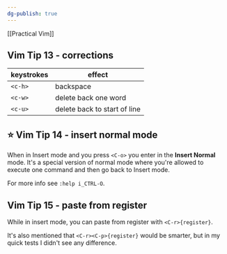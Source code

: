 ```yaml
---
dg-publish: true
---
```


[[Practical Vim]]

## Vim Tip 13 - corrections

| keystrokes | effect                       |
| ---------- | ---------------------------- |
| `<c-h>`    | backspace                    |
| `<c-w>`    | delete back one word         |
| `<c-u>`    | delete back to start of line |

## ⭐ Vim Tip 14 - insert normal mode

When in Insert mode and you press `<C-o>` you enter in the **Insert Normal** mode. It's a special version of normal mode where you're allowed to execute one command and then go back to Insert mode.

For more info see `:help i_CTRL-O`.

## Vim Tip 15 - paste from register

While in insert mode, you can paste from register with `<C-r>{register}`.

It's also mentioned that `<C-r><C-p>{register}` would be smarter, but in my quick tests I didn't see any difference.